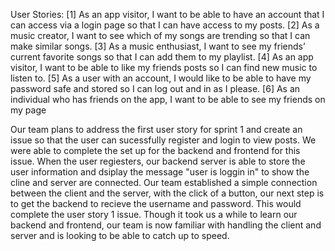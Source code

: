 User Stories: 
[1] As an app visitor, I want to be able to have an account that I can access via a login page so that I can have access to my posts.
[2] As a music creator, I want to see which of my songs are trending so that I can make similar songs.
[3] As a music enthusiast, I want to see my friends’ current favorite songs so that I can add them to my playlist. 
[4] As an app visitor, I want to be able to like my friends posts so I can find new music to listen to. 
[5] As a user with an account, I would like to be able to have my password safe and stored so I can log out and in as I please.
[6] As an individual who has friends on the app, I want to be able to see my friends on my page

Our team plans to address the first user story for sprint 1 and create an issue so that the user can sucessfully register and login to view posts. We were able to complete the set up for the backend and frontend for this issue. When the user regiesters, our backend server is able to store the user information and dsiplay the message "user is loggin in" to show the cline and server are connected. Our team established a simple connection between the client and the server, with the click of a button, our next step is to get the backend to recieve the username and password. This would complete the user story 1 issue. Though it took us a while to learn our backend and frontend, our team is now familiar with handling the client and server and is looking to be able to catch up to speed.   